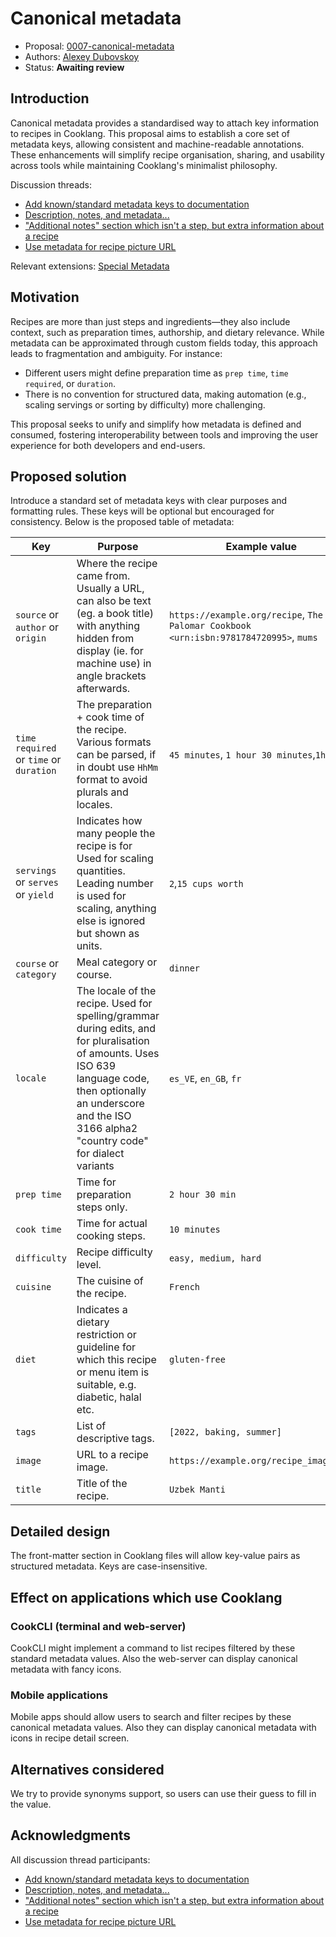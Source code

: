 # Canonical metadata

* Proposal: [0007-canonical-metadata](0007-canonical-metadata.md)
* Authors: [Alexey Dubovskoy](https://github.com/dubadub)
* Status: **Awaiting review**

## Introduction

Canonical metadata provides a standardised way to attach key information to recipes in Cooklang. This proposal aims to establish a core set of metadata keys, allowing consistent and machine-readable annotations. These enhancements will simplify recipe organisation, sharing, and usability across tools while maintaining Cooklang's minimalist philosophy.

Discussion threads:
- [Add known/standard metadata keys to documentation](https://github.com/cooklang/spec/discussions/101)
- [Description, notes, and metadata...](https://github.com/cooklang/spec/discussions/46)
- ["Additional notes" section which isn't a step, but extra information about a recipe](https://github.com/cooklang/spec/discussions/81)
- [Use metadata for recipe picture URL](https://github.com/cooklang/spec/discussions/64)

Relevant extensions: [Special Metadata](https://github.com/cooklang/cooklang-rs/blob/main/extensions.md#special-metadata)

## Motivation

Recipes are more than just steps and ingredients—they also include context, such as preparation times, authorship, and dietary relevance. While metadata can be approximated through custom fields today, this approach leads to fragmentation and ambiguity. For instance:
- Different users might define preparation time as `prep time`, `time required`, or `duration`.
- There is no convention for structured data, making automation (e.g., scaling servings or sorting by difficulty) more challenging.

This proposal seeks to unify and simplify how metadata is defined and consumed, fostering interoperability between tools and improving the user experience for both developers and end-users.

## Proposed solution

Introduce a standard set of metadata keys with clear purposes and formatting rules. These keys will be optional but encouraged for consistency. Below is the proposed table of metadata:

| Key | Purpose | Example value |
| --- | --- | --- |
| `source` or `author` or `origin` | Where the recipe came from. Usually a URL, can also be text (eg. a book title) with anything hidden from display (ie. for machine use) in angle brackets afterwards. | `https://example.org/recipe`, `The Palomar Cookbook <urn:isbn:9781784720995>`, `mums` |
| `time required` or `time` or `duration` | The preparation + cook time of the recipe. Various formats can be parsed, if in doubt use `HhMm` format to avoid plurals and locales. | `45 minutes`, `1 hour 30 minutes`,`1h30m` |
| `servings` or `serves` or `yield` | Indicates how many people the recipe is for Used for scaling quantities. Leading number is used for scaling, anything else is ignored but shown as units. | `2`,`15 cups worth` |
| `course` or `category` | Meal category or course. | `dinner` |
| `locale` | The locale of the recipe. Used for spelling/grammar during edits, and for pluralisation of amounts. Uses ISO 639 language code, then optionally an underscore and the ISO 3166 alpha2 "country code" for dialect variants | `es_VE`, `en_GB`, `fr`  |
|`prep time`|Time for preparation steps only.|`2 hour 30 min`|
|`cook time`|Time for actual cooking steps.|`10 minutes`|
|`difficulty`|Recipe difficulty level.|`easy, medium, hard`|
|`cuisine`|The cuisine of the recipe.|`French`|
|`diet`|Indicates a dietary restriction or guideline for which this recipe or menu item is suitable, e.g. diabetic, halal etc.|`gluten-free`|
|`tags`|List of descriptive tags.|`[2022, baking, summer]`|
|`image`|URL to a recipe image.|`https://example.org/recipe_image.jpg`|
|`title`|Title of the recipe.|`Uzbek Manti`|


## Detailed design

The front-matter section in Cooklang files will allow key-value pairs as structured metadata. Keys are case-insensitive.

## Effect on applications which use Cooklang

### CookCLI (terminal and web-server)

CookCLI might implement a command to list recipes filtered by these standard metadata values. Also the web-server can display canonical metadata with fancy icons.

### Mobile applications

Mobile apps should allow users to search and filter recipes by these canonical metadata values. Also they can display canonical metadata with icons in recipe detail screen.

## Alternatives considered

We try to provide synonyms support, so users can use their guess to fill in the value.

## Acknowledgments

All discussion thread participants:
- [Add known/standard metadata keys to documentation](https://github.com/cooklang/spec/discussions/101)
- [Description, notes, and metadata...](https://github.com/cooklang/spec/discussions/46)
- ["Additional notes" section which isn't a step, but extra information about a recipe](https://github.com/cooklang/spec/discussions/81)
- [Use metadata for recipe picture URL](https://github.com/cooklang/spec/discussions/64)
